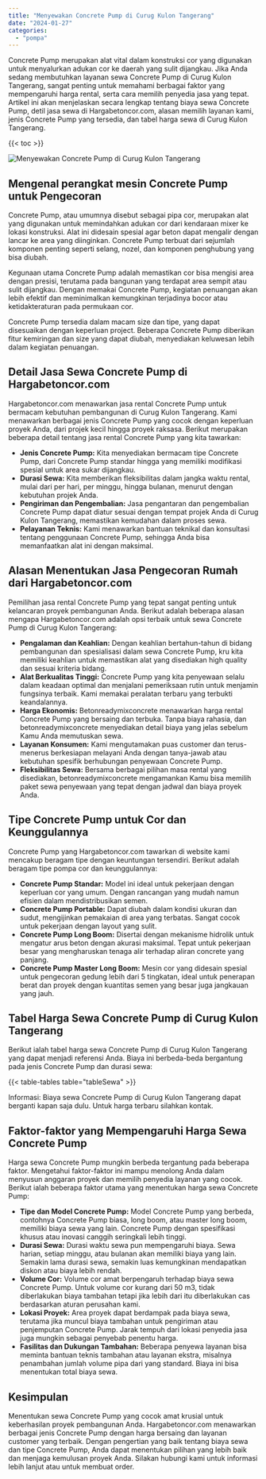 ```yaml
---
title: "Menyewakan Concrete Pump di Curug Kulon Tangerang"
date: "2024-01-27"
categories: 
  - "pompa"
---
```




Concrete Pump merupakan alat vital dalam konstruksi cor yang digunakan untuk menyalurkan adukan cor ke daerah yang sulit dijangkau. Jika Anda sedang membutuhkan layanan sewa Concrete Pump di Curug Kulon Tangerang, sangat penting untuk memahami berbagai faktor yang mempengaruhi harga rental, serta cara memilih penyedia jasa yang tepat. Artikel ini akan menjelaskan secara lengkap tentang biaya sewa Concrete Pump, detil jasa sewa di Hargabetoncor.com, alasan memilih layanan kami, jenis Concrete Pump yang tersedia, dan tabel harga sewa di Curug Kulon Tangerang.

{{< toc >}}

![Menyewakan Concrete Pump di Curug Kulon Tangerang](https://hargareadymixid.github.io/pompa/concrete-pump%20(19).png)

## Mengenal perangkat mesin Concrete Pump untuk Pengecoran

Concrete Pump, atau umumnya disebut sebagai pipa cor, merupakan alat yang digunakan untuk memindahkan adukan cor dari kendaraan mixer ke lokasi konstruksi. Alat ini didesain spesial agar beton dapat mengalir dengan lancar ke area yang diinginkan. Concrete Pump terbuat dari sejumlah komponen penting seperti selang, nozel, dan komponen penghubung yang bisa diubah.

Kegunaan utama Concrete Pump adalah memastikan cor bisa mengisi area dengan presisi, terutama pada bangunan yang terdapat area sempit atau sulit dijangkau. Dengan memakai Concrete Pump, kegiatan penuangan akan lebih efektif dan meminimalkan kemungkinan terjadinya bocor atau ketidakteraturan pada permukaan cor.

Concrete Pump tersedia dalam macam size dan tipe, yang dapat disesuaikan dengan keperluan project. Beberapa Concrete Pump diberikan fitur kemiringan dan size yang dapat diubah, menyediakan keluwesan lebih dalam kegiatan penuangan.

## Detail Jasa Sewa Concrete Pump di Hargabetoncor.com

Hargabetoncor.com menawarkan jasa rental Concrete Pump untuk bermacam kebutuhan pembangunan di Curug Kulon Tangerang. Kami menawarkan berbagai jenis Concrete Pump yang cocok dengan keperluan proyek Anda, dari projek kecil hingga proyek raksasa. Berikut merupakan beberapa detail tentang jasa rental Concrete Pump yang kita tawarkan:

- **Jenis Concrete Pump:** Kita menyediakan bermacam tipe Concrete Pump, dari Concrete Pump standar hingga yang memiliki modifikasi spesial untuk area sukar dijangkau.
- **Durasi Sewa:** Kita memberikan fleksibilitas dalam jangka waktu rental, mulai dari per hari, per minggu, hingga bulanan, menurut dengan kebutuhan projek Anda.
- **Pengiriman dan Pengembalian:** Jasa pengantaran dan pengembalian Concrete Pump dapat diatur sesuai dengan tempat projek Anda di Curug Kulon Tangerang, memastikan kemudahan dalam proses sewa.
- **Pelayanan Teknis:** Kami menawarkan bantuan teknikal dan konsultasi tentang penggunaan Concrete Pump, sehingga Anda bisa memanfaatkan alat ini dengan maksimal.

## Alasan Menentukan Jasa Pengecoran Rumah dari Hargabetoncor.com

Pemilihan jasa rental Concrete Pump yang tepat sangat penting untuk kelancaran proyek pembangunan Anda. Berikut adalah beberapa alasan mengapa Hargabetoncor.com adalah opsi terbaik untuk sewa Concrete Pump di Curug Kulon Tangerang:

- **Pengalaman dan Keahlian:** Dengan keahlian bertahun-tahun di bidang pembangunan dan spesialisasi dalam sewa Concrete Pump, kru kita memiliki keahlian untuk memastikan alat yang disediakan high quality dan sesuai kriteria bidang.
- **Alat Berkualitas Tinggi:** Concrete Pump yang kita penyewaan selalu dalam keadaan optimal dan menjalani pemeriksaan rutin untuk menjamin fungsinya terbaik. Kami memakai peralatan terbaru yang terbukti keandalannya.
- **Harga Ekonomis:** Betonreadymixconcrete menawarkan harga rental Concrete Pump yang bersaing dan terbuka. Tanpa biaya rahasia, dan betonreadymixconcrete menyediakan detail biaya yang jelas sebelum Kamu Anda memutuskan sewa.
- **Layanan Konsumen:** Kami mengutamakan puas customer dan terus-menerus berkesiapan melayani Anda dengan tanya-jawab atau kebutuhan spesifik berhubungan penyewaan Concrete Pump.
- **Fleksibilitas Sewa:** Bersama berbagai pilihan masa rental yang disediakan, betonreadymixconcrete mengamankan Kamu bisa memilih paket sewa penyewaan yang tepat dengan jadwal dan biaya proyek Anda.

## Tipe Concrete Pump untuk Cor dan Keunggulannya

Concrete Pump yang Hargabetoncor.com tawarkan di website kami mencakup beragam tipe dengan keuntungan tersendiri. Berikut adalah beragam tipe pompa cor dan keunggulannya:

- **Concrete Pump Standar:** Model ini ideal untuk pekerjaan dengan keperluan cor yang umum. Dengan rancangan yang mudah namun efisien dalam mendistribusikan semen.
- **Concrete Pump Portable:** Dapat diubah dalam kondisi ukuran dan sudut, mengijinkan pemakaian di area yang terbatas. Sangat cocok untuk pekerjaan dengan layout yang sulit.
- **Concrete Pump Long Boom:** Disertai dengan mekanisme hidrolik untuk mengatur arus beton dengan akurasi maksimal. Tepat untuk pekerjaan besar yang mengharuskan tenaga alir terhadap aliran concrete yang panjang.
- **Concrete Pump Master Long Boom:** Mesin cor yang didesain spesial untuk pengecoran gedung lebih dari 5 tingkatan, ideal untuk penerapan berat dan proyek dengan kuantitas semen yang besar juga jangkauan yang jauh.

## Tabel Harga Sewa Concrete Pump di Curug Kulon Tangerang

Berikut ialah tabel harga sewa Concrete Pump di Curug Kulon Tangerang yang dapat menjadi referensi Anda. Biaya ini berbeda-beda bergantung pada jenis Concrete Pump dan durasi sewa:

{{< table-tables table="tableSewa" >}}

Informasi: Biaya sewa Concrete Pump di Curug Kulon Tangerang dapat berganti kapan saja dulu. Untuk harga terbaru silahkan kontak.

## Faktor-faktor yang Mempengaruhi Harga Sewa Concrete Pump

Harga sewa Concrete Pump mungkin berbeda tergantung pada beberapa faktor. Mengetahui faktor-faktor ini mampu menolong Anda dalam menyusun anggaran proyek dan memilih penyedia layanan yang cocok. Berikut ialah beberapa faktor utama yang menentukan harga sewa Concrete Pump:

- **Tipe dan Model Concrete Pump:** Model Concrete Pump yang berbeda, contohnya Concrete Pump biasa, long boom, atau master long boom, memiliki biaya sewa yang lain. Concrete Pump dengan spesifikasi khusus atau inovasi canggih seringkali lebih tinggi.
- **Durasi Sewa:** Durasi waktu sewa pun mempengaruhi biaya. Sewa harian, setiap minggu, atau bulanan akan memiliki biaya yang lain. Semakin lama durasi sewa, semakin luas kemungkinan mendapatkan diskon atau biaya lebih rendah.
- **Volume Cor:** Volume cor amat berpengaruh terhadap biaya sewa Concrete Pump. Untuk volume cor kurang dari 50 m3, tidak diberlakukan biaya tambahan tetapi jika lebih dari itu diberlakukan cas berdasarkan aturan perusahan kami.
- **Lokasi Proyek:** Area proyek dapat berdampak pada biaya sewa, terutama jika muncul biaya tambahan untuk pengiriman atau penjemputan Concrete Pump. Jarak tempuh dari lokasi penyedia jasa juga mungkin sebagai penyebab penentu harga.
- **Fasilitas dan Dukungan Tambahan:** Beberapa penyewa layanan bisa meminta bantuan teknis tambahan atau layanan ekstra, misalnya penambahan jumlah volume pipa dari yang standard. Biaya ini bisa menentukan total biaya sewa.

## Kesimpulan

Menentukan sewa Concrete Pump yang cocok amat krusial untuk keberhasilan proyek pembangunan Anda. Hargabetoncor.com menawarkan berbagai jenis Concrete Pump dengan harga bersaing dan layanan customer yang terbaik. Dengan pengertian yang baik tentang biaya sewa dan tipe Concrete Pump, Anda dapat menentukan pilihan yang lebih baik dan menjaga kemulusan proyek Anda. Silakan hubungi kami untuk informasi lebih lanjut atau untuk membuat order.
